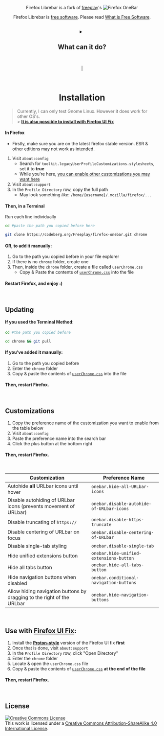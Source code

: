 <div align="center">

Firefox Librebar is a fork of [freeplay](https://freeplay.codeberg.page/)'s ![Firefox OneBar](https://codeberg.org/Freeplay/pages/raw/branch/master/project-assets/onebar/images/header.png)

Firefox Librebar is [free software](https://www.fsf.org/blogs/licensing/cc-by-4-0-and-cc-by-sa-4-0-added-to-our-list-of-free-licenses). Please read [What is Free Software](https://www.gnu.org/philosophy/free-sw.en.html).

<br>

<details>
<summary>

## What can it do?

</summary>

<br><br>

|

![Singe Tab as Titlebar](https://codeberg.org/Freeplay/pages/raw/commit/64d54ae2fd3bade136399d129f3edc31d171e763/project-assets/onebar/images/single-tab.png)

| ![Small Windows](https://codeberg.org/Freeplay/pages/raw/commit/64d54ae2fd3bade136399d129f3edc31d171e763/project-assets/onebar/images/small-windows-1.png) | ![](https://codeberg.org/Freeplay/pages/raw/commit/64d54ae2fd3bade136399d129f3edc31d171e763/project-assets/onebar/images/small-windows-2.png) |
| ---------------------------------------------------------------------------------------------------------------------------------------------------------- | --------------------------------------------------------------------------------------------------------------------------------------------- |

![Centered Search](https://codeberg.org/Freeplay/pages/raw/commit/64d54ae2fd3bade136399d129f3edc31d171e763/project-assets/onebar/images/search.png)

| ![Works with _almost_ all customizations](https://codeberg.org/Freeplay/pages/raw/commit/64d54ae2fd3bade136399d129f3edc31d171e763/project-assets/onebar/images/customizations.png) |
| ---------------------------------------------------------------------------------------------------------------------------------------------------------------------------------- |

</details>

<br>

|

<br>

# Installation

</div>

> Currently, I can only test Gnome Linux. However it does work for other OS's. <br> > [**It is also possible to install with Firefox UI Fix**](#use-with-firefox-ui-fix-https-github-com-black7375-firefox-ui-fix-tree-proton-style)

#### In Firefox

- Firstly, make sure you are on the latest firefox stable version. ESR & other editions may not work as intended.

1. Visit `about:config`
   - Search for `toolkit.legacyUserProfileCustomizations.stylesheets`, set it to **true**
   - While you're here, [you can enable other customizations you may want here](#customizations)
2. Visit `about:support`
3. In the `Profile Directory` row, copy the full path
   - May look something _like_: `/home/{username}/.mozilla/firefox/...`

#### Then, in a Terminal

Run each line individually

```sh
cd #paste the path you copied before here

git clone https://codeberg.org/Freeplay/firefox-onebar.git chrome
```

#### OR, to add it manually:

1. Go to the path you copied before in your file explorer
2. If there is no `chrome` folder, create one
3. Then, inside the `chrome` folder, create a file called `userChrome.css`
   - Copy & Paste the contents of [`userChrome.css`](https://codeberg.org/Freeplay/Firefox-Onebar/raw/branch/main/userChrome.css) into the file

#### Restart Firefox, and enjoy :)

<br>

## Updating

#### If you used the Terminal Method:

```sh
cd #the path you copied before

cd chrome && git pull
```

#### If you've added it manually:

1. Go to the path you copied before
2. Enter the `chrome` folder
3. Copy & paste the contents of [`userChrome.css`](https://codeberg.org/Freeplay/Firefox-Onebar/raw/branch/main/userChrome.css) into the file

#### Then, restart Firefox.

<br>

## Customizations

1. Copy the preference name of the customization you want to enable from the table below
2. Visit `about:config`
3. Paste the preference name into the search bar
4. Click the plus button at the bottom right

#### Then, restart Firefox.

<br>

| Customization                                                          | Preference Name                           |
| ---------------------------------------------------------------------- | ----------------------------------------- |
| Autohide **all** URLbar icons until hover                              | `onebar.hide-all-URLbar-icons`            |
| Disable autohiding of URLbar icons (prevents movement of URLbar)       | `onebar.disable-autohide-of-URLbar-icons` |
| Disable truncating of `https://`                                       | `onebar.disable-https-truncate`           |
| Disable centering of URLbar on focus                                   | `onebar.disable-centering-of-URLbar`      |
| Disable single-tab styling                                             | `onebar.disable-single-tab`               |
| Hide unified extensions button                                         | `onebar.hide-unified-extensions-button`   |
| Hide all tabs button                                                   | `onebar.hide-all-tabs-button`             |
| Hide navigation buttons when disabled                                  | `onebar.conditional-navigation-buttons`   |
| Allow hiding navigation buttons by dragging to the right of the URLbar | `onebar.hide-navigation-buttons`          |

<br>

## Use with [Firefox UI Fix](https://github.com/black7375/Firefox-UI-Fix/tree/proton-style):

1. Install the [**Proton-style**](https://github.com/black7375/Firefox-UI-Fix/tree/proton-style#installation-guide) version of the Firefox UI fix **first**
2. Once that is done, visit `about:support`
3. In the `Profile Directory` row, click "Open Directory"
4. Enter the `chrome` folder
5. Locate & open the `userChrome.css` file
6. Copy & paste the contents of [`userChrome.css`](https://codeberg.org/Freeplay/Firefox-Onebar/raw/branch/main/userChrome.css) **at the end of the file**

#### Then, restart Firefox.

<br>

## License

<a rel="license" href="http://creativecommons.org/licenses/by-sa/4.0/"><img alt="Creative Commons License" style="border-width:0" src="https://i.creativecommons.org/l/by-sa/4.0/88x31.png" /></a><br />This work is licensed under a <a rel="license" href="http://creativecommons.org/licenses/by-sa/4.0/">Creative Commons Attribution-ShareAlike 4.0 International License</a>.

<br><br>

</div>
